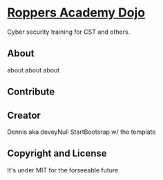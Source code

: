 # [Roppers Academy Dojo](https://squidworks.github.io) 
Cyber security training for CST and others.

## About
about about about 


## Contribute

## Creator

Dennis aka deveyNull
StartBootsrap w/ the template

## Copyright and License

It's under MIT for the forseeable future.
